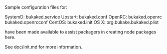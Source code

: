 Sample configuration files for:

SystemD: bukaked.service
Upstart: bukaked.conf
OpenRC:  bukaked.openrc
         bukaked.openrcconf
CentOS:  bukaked.init
OS X:    org.bukake.bukaked.plist

have been made available to assist packagers in creating node packages here.

See doc/init.md for more information.
